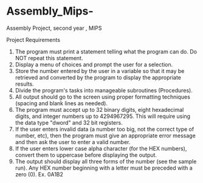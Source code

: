 # Assembly_Mips-
Assembly Project, second year , MIPS


Project Requirements
1. The program must print a statement telling what the program can do. Do NOT repeat this 
statement.
2. Display a menu of choices and prompt the user for a selection.
3. Store the number entered by the user in a variable so that it may be retrieved and converted by 
the program to display the appropriate results.
4. Divide the program's tasks into manageable subroutines (Procedures).
5. All output should go to the screen using proper formatting techniques (spacing and blank lines 
as needed).
6. The program must accept up to 32 binary digits, eight hexadecimal digits, and integer numbers 
up to 4294967295. This will require using the data type "dword" and 32 bit registers.
7. If the user enters invalid data (a number too big, not the correct type of number, etc), then the 
program must give an appropriate error message and then ask the user to enter a valid number.
8. If the user enters lower case alpha character (for the HEX numbers), convert them to uppercase 
before displaying the output.
9. The output should display all three forms of the number (see the sample run). Any HEX number 
beginning with a letter must be preceded with a zero (0). Ex. 0A1B2 
